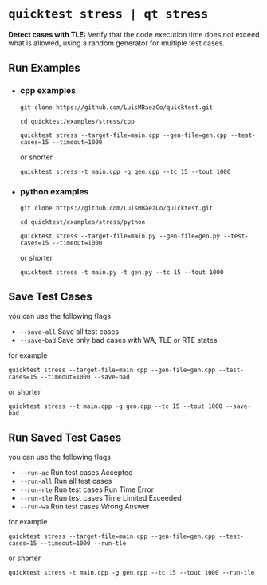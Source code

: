 `quicktest stress | qt stress`
============

**Detect cases with TLE:** Verify that the code execution time does not exceed what is allowed, using a random generator for multiple test cases.

## Run Examples

* ### cpp examples
    ```shell
    git clone https://github.com/LuisMBaezCo/quicktest.git

    cd quicktest/examples/stress/cpp
    ```

    ```shell
    quicktest stress --target-file=main.cpp --gen-file=gen.cpp --test-cases=15 --timeout=1000
    ```

    or shorter

    ```shell
    quicktest stress -t main.cpp -g gen.cpp --tc 15 --tout 1000
    ```


* ### python examples
    ```shell
    git clone https://github.com/LuisMBaezCo/quicktest.git

    cd quicktest/examples/stress/python
    ```

    ```shell
    quicktest stress --target-file=main.py --gen-file=gen.py --test-cases=15 --timeout=1000
    ```

    or shorter

    ```shell
    quicktest stress -t main.py -t gen.py --tc 15 --tout 1000
    ```


## Save Test Cases

you can use the following flags
* `--save-all`   Save all test cases
* `--save-bad`   Save only bad cases with WA, TLE or RTE states

for example

```shell
quicktest stress --target-file=main.cpp --gen-file=gen.cpp --test-cases=15 --timeout=1000 --save-bad
```

or shorter

```shell
quicktest stress --t main.cpp -g gen.cpp --tc 15 --tout 1000 --save-bad
```

## Run Saved Test Cases

you can use the following flags

* `--run-ac`     Run test cases Accepted
* `--run-all`    Run all test cases
* `--run-rte`    Run test cases Run Time Error
* `--run-tle`    Run test cases Time Limited Exceeded
* `--run-wa`     Run test cases Wrong Answer

for example

```shell
quicktest stress --target-file=main.cpp --gen-file=gen.cpp --test-cases=15 --timeout=1000 --run-tle
```

or shorter

```shell
quicktest stress -t main.cpp -g gen.cpp --tc 15 --tout 1000 --run-tle
```